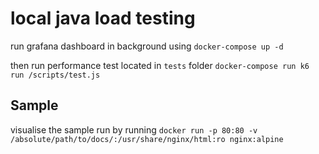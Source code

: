 # local java load testing

run grafana dashboard in background using
`docker-compose up -d`

then run performance test located in `tests` folder
`docker-compose run k6 run /scripts/test.js`

## Sample

visualise the sample run by running
`docker run -p 80:80 -v /absolute/path/to/docs/:/usr/share/nginx/html:ro nginx:alpine`
